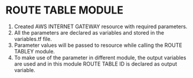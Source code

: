 # ROUTE TABLE MODULE
1. Created AWS INTERNET GATEWAY resource with required parameters.
2. All the parameters are declared as variables and stored in the variables.tf file.
3. Parameter values will be passed to resource while calling the ROUTE TABLEY module.
4. To make use of the parameter in different module, the output variables are used and in this module ROUTE TABLE ID is declared as output variable.
